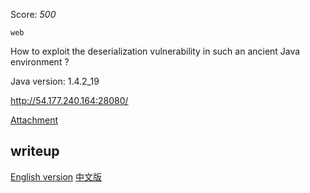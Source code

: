 Score: *500*




`web`


How to exploit the deserialization vulnerability in such an ancient Java environment ?

Java version: 1.4.2_19

http://54.177.240.164:28080/

[Attachment](https://rwctf2021.s3-us-west-1.amazonaws.com/Old_System-68e281e94fcb3c7bb65d60d49a8d8ac41d9d386b.tgz)


## writeup
[English version](https://github.com/voidfyoo/rwctf-2021-old-system/tree/main/writeup)
[中文版](https://mp.weixin.qq.com/s/hXoUs4ZJgLHHaTvoyhwFxg)